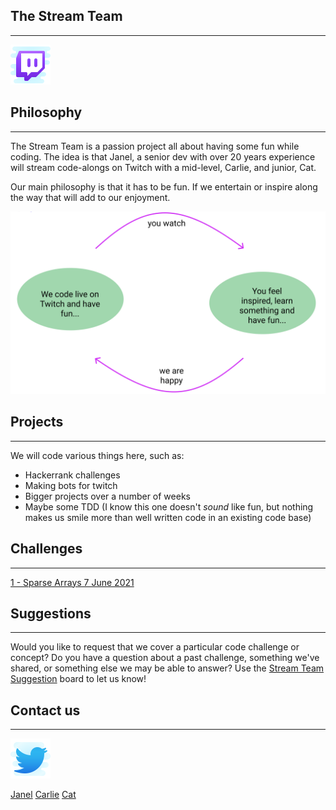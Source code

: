## The Stream Team

---
[![Twitch](./assets/icons8-twitch-64.png)](https://www.twitch.tv/carlietv)

## Philosophy

---

The Stream Team is a passion project all about having some fun while coding. The idea is that Janel, a senior dev with over 20 years experience will stream code-alongs on Twitch  with a mid-level, Carlie, and junior, Cat.

Our main philosophy is that it has to be fun. If we entertain or inspire along the way that will add to our enjoyment.

![FlowchartofFun](./assets/happinessFlowchart.png)

## Projects

---

We will code various things here, such as:
 
- Hackerrank challenges
- Making bots for twitch
- Bigger projects over a number of weeks
- Maybe some TDD (I know this one doesn't *sound* like fun, but nothing makes us smile more than well written code in an existing code base)

## Challenges

---

[1 - Sparse Arrays 7 June 2021](https://github.com/catcstevens/stream-team/tree/main/challenges/1-sparseArrays)


## Suggestions

---

Would you like to request that we cover a particular code challenge or concept? Do you have a question about a past challenge, something we've shared, or something else we may be able to answer? Use the [Stream Team Suggestion](https://github.com/catcstevens/stream-team/projects/1) board to let us know!


## Contact us

---


![Twitter](./assets/icons8-twitter-64.png) 

[Janel](https://twitter.com/JanelBrandon12)
[Carlie](https://twitter.com/CarlieHamilton_)
[Cat](https://twitter.com/Catcstevens)


